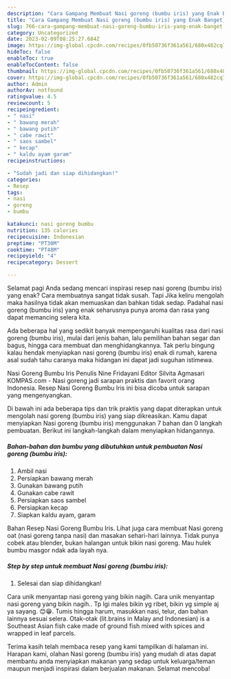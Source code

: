 ```yaml
---
description: "Cara Gampang Membuat Nasi goreng (bumbu iris) yang Enak Banget}"
title: "Cara Gampang Membuat Nasi goreng (bumbu iris) yang Enak Banget}"
slug: 766-cara-gampang-membuat-nasi-goreng-bumbu-iris-yang-enak-banget
category: Uncategorized
date: 2023-02-09T08:25:27.684Z
image: https://img-global.cpcdn.com/recipes/0fb50736f361a561/680x482cq70/nasi-goreng-bumbu-iris-foto-resep-utama.jpg
hideToc: false
enableToc: true
enableTocContent: false
thumbnail: https://img-global.cpcdn.com/recipes/0fb50736f361a561/680x482cq70/nasi-goreng-bumbu-iris-foto-resep-utama.jpg
cover: https://img-global.cpcdn.com/recipes/0fb50736f361a561/680x482cq70/nasi-goreng-bumbu-iris-foto-resep-utama.jpg
author: Admin
authorAv: notfound
ratingvalue: 4.5
reviewcount: 5
recipeingredient:
- " nasi"
- " bawang merah"
- " bawang putih"
- " cabe rawit"
- " saos sambel"
- " kecap"
- " kaldu ayam garam"
recipeinstructions:

- "Sudah jadi dan siap dihidangkan!"
categories:
- Resep
tags:
- nasi
- goreng
- bumbu

katakunci: nasi goreng bumbu 
nutrition: 135 calories
recipecuisine: Indonesian
preptime: "PT30M"
cooktime: "PT48M"
recipeyield: "4"
recipecategory: Dessert

---
```



Selamat pagi Anda sedang mencari inspirasi resep nasi goreng (bumbu iris) yang enak? Cara membuatnya sangat tidak susah. Tapi Jika keliru mengolah maka hasilnya tidak akan memuaskan dan bahkan tidak sedap. Padahal nasi goreng (bumbu iris) yang enak seharusnya punya aroma dan rasa yang dapat memancing selera kita.


Ada beberapa hal yang sedikit banyak mempengaruhi kualitas rasa dari nasi goreng (bumbu iris), mulai dari jenis bahan, lalu pemilihan bahan segar dan bagus, hingga cara membuat dan menghidangkannya. Tak perlu bingung kalau hendak menyiapkan nasi goreng (bumbu iris) enak di rumah, karena asal sudah tahu caranya maka hidangan ini dapat jadi suguhan istimewa.

Nasi Goreng Bumbu Iris Penulis Nine Fridayani Editor Silvita Agmasari KOMPAS.com - Nasi goreng jadi sarapan praktis dan favorit orang Indonesia. Resep Nasi Goreng Bumbu Iris ini bisa dicoba untuk sarapan yang mengenyangkan.


Di bawah ini ada beberapa tips dan trik praktis yang dapat diterapkan untuk mengolah nasi goreng (bumbu iris) yang siap dikreasikan. Kamu dapat menyiapkan Nasi goreng (bumbu iris) menggunakan 7 bahan dan 0 langkah pembuatan. Berikut ini langkah-langkah dalam menyiapkan hidangannya.

<!--inarticleads1-->

##### Bahan-bahan dan bumbu yang dibutuhkan untuk pembuatan Nasi goreng (bumbu iris):

1. Ambil  nasi
1. Persiapkan  bawang merah
1. Gunakan  bawang putih
1. Gunakan  cabe rawit
1. Persiapkan  saos sambel
1. Persiapkan  kecap
1. Siapkan  kaldu ayam, garam


Bahan Resep Nasi Goreng Bumbu Iris. Lihat juga cara membuat Nasi goreng oat (nasi goreng tanpa nasi) dan masakan sehari-hari lainnya. Tidak punya cobek atau blender, bukan halangan untuk bikin nasi goreng. Mau hulek bumbu masgor ndak ada layah nya. 

<!--inarticleads2-->

##### Step by step untuk membuat Nasi goreng (bumbu iris):


1. Selesai dan siap dihidangkan!

Cara unik menyantap nasi goreng yang bikin nagih. Cara unik menyantap nasi goreng yang bikin nagih.. Tp lgi males bikin yg ribet, bikin yg simple aj ya sayang. 😊😁. Tumis hingga harum, masukkan nasi, telur, dan bahan lainnya sesuai selera. Otak-otak (lit.brains in Malay and Indonesian) is a Southeast Asian fish cake made of ground fish mixed with spices and wrapped in leaf parcels. 

Terima kasih telah membaca resep yang kami tampilkan di halaman ini. Harapan kami, olahan Nasi goreng (bumbu iris) yang mudah di atas dapat membantu anda menyiapkan makanan yang sedap untuk keluarga/teman maupun menjadi inspirasi dalam berjualan makanan. Selamat mencoba!
